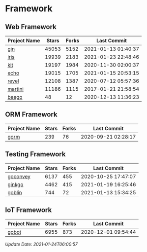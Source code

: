 # Framework

## Web Framework
| Project Name | Stars | Forks | Last Commit |
| ------------ | ----- | ----- | ----------- |
| [gin](https://github.com/gin-gonic/gin) | 45053 | 5152 | 2021-01-13 01:40:37 |
| [iris](https://github.com/kataras/iris) | 19939 | 2183 | 2021-01-23 22:48:46 |
| [kit](https://github.com/go-kit/kit) | 19197 | 1984 | 2020-11-30 02:00:37 |
| [echo](https://github.com/labstack/echo) | 19015 | 1705 | 2021-01-15 20:53:15 |
| [revel](https://github.com/revel/revel) | 12108 | 1387 | 2020-07-12 05:57:36 |
| [martini](https://github.com/go-martini/martini) | 11186 | 1115 | 2017-01-21 21:58:54 |
| [beego](https://github.com/astaxie/beego) | 48 | 12 | 2020-12-13 11:36:23 |

## ORM Framework
| Project Name | Stars | Forks | Last Commit |
| ------------ | ----- | ----- | ----------- |
| [gorm](https://github.com/jinzhu/gorm) | 239 | 76 | 2020-09-21 02:28:17 |

## Testing Framework
| Project Name | Stars | Forks | Last Commit |
| ------------ | ----- | ----- | ----------- |
| [goconvey](https://github.com/smartystreets/goconvey) | 6137 | 455 | 2020-10-25 17:47:07 |
| [ginkgo](https://github.com/onsi/ginkgo) | 4462 | 415 | 2021-01-19 16:25:46 |
| [goblin](https://github.com/franela/goblin) | 744 | 72 | 2021-01-13 15:34:25 |

## IoT Framework
| Project Name | Stars | Forks | Last Commit |
| ------------ | ----- | ----- | ----------- |
| [gobot](https://github.com/hybridgroup/gobot) | 6955 | 873 | 2020-12-01 09:54:44 |

*Update Date: 2021-01-24T06:00:57*